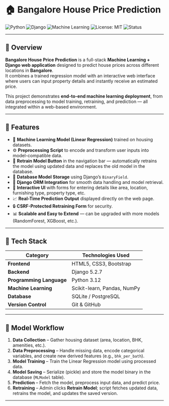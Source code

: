 # 🏠 Bangalore House Price Prediction

![Python](https://img.shields.io/badge/Python-3.12-blue.svg)
![Django](https://img.shields.io/badge/Framework-Django-darkgreen.svg)
![Machine Learning](https://img.shields.io/badge/Model-Linear%20Regression-orange.svg)
![License: MIT](https://img.shields.io/badge/License-MIT-yellow.svg)
![Status](https://img.shields.io/badge/Status-Active-success.svg)

---

## 📘 Overview

**Bangalore House Price Prediction** is a full-stack **Machine Learning + Django web application** designed to predict house prices across different locations in **Bangalore**.  
It combines a trained regression model with an interactive web interface where users can input property details and instantly receive an estimated price.

This project demonstrates **end-to-end machine learning deployment**, from data preprocessing to model training, retraining, and prediction — all integrated within a web-based environment.

---

## 🚀 Features

- 🧠 **Machine Learning Model (Linear Regression)** trained on housing datasets.
- ⚙️ **Preprocessing Script** to encode and transform user inputs into model-compatible data.
- 🔄 **Retrain Model Button** in the navigation bar — automatically retrains the model using updated data and replaces the old model in the database.
- 💾 **Database Model Storage** using Django’s `BinaryField`.
- 🧩 **Django ORM Integration** for smooth data handling and model retrieval.
- 🧍 **Interactive UI** with forms for entering details like area, location, furnishing type, property type, etc.
- 📈 **Real-Time Prediction Output** displayed directly on the web page.
- 🔒 **CSRF-Protected Retraining Form** for security.
- 📊 **Scalable and Easy to Extend** — can be upgraded with more models (RandomForest, XGBoost, etc.).

---

## 🧮 Tech Stack

| Category | Technologies Used |
|-----------|-------------------|
| **Frontend** | HTML5, CSS3, Bootstrap |
| **Backend** | Django 5.2.7 |
| **Programming Language** | Python 3.12 |
| **Machine Learning** | Scikit-learn, Pandas, NumPy |
| **Database** | SQLite / PostgreSQL |
| **Version Control** | Git & GitHub |

---

## 🧠 Model Workflow

1. **Data Collection** – Gather housing dataset (area, location, BHK, amenities, etc.).
2. **Data Preprocessing** – Handle missing data, encode categorical variables, and create new derived features (e.g., `bhk_per_bath`).
3. **Model Training** – Train the Linear Regression model using processed data.
4. **Model Saving** – Serialize (pickle) and store the model binary in the database (`MLModel` table).
5. **Prediction** – Fetch the model, preprocess input data, and predict price.
6. **Retraining** – Admin clicks **Retrain Model**; script fetches updated data, retrains the model, and updates the saved version.

---
